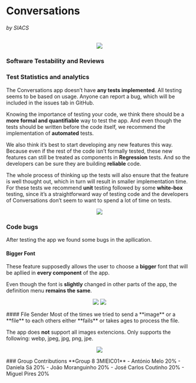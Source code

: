 # Conversations 
###### by SIACS

<p align="center">
  <img src="http://i.imgur.com/Bbe2WZk.png">
</p>

### Software Testability and Reviews


### Test Statistics and analytics
The Conversations app doesn’t have **any tests implemented**. All testing seems to be based on usage. Anyone can report a bug, which will be included in the issues tab in GitHub.

Knowing the importance of testing your code, we think there should be a **more formal and quantifiable** way to test the app. And even though the tests should be written before the code itself, we recommend the implementation of **automated** tests.

We also think it’s best to start developing any new features this way. Because even if the rest of the code isn’t formally tested, these new features can still be treated as components in **Regression** tests. And so the developers can be sure they are building **reliable** code.

The whole process of thinking up the tests will also ensure that the feature is well thought out, which in turn will result in smaller implementation time.
For these tests we recommend **unit** testing followed by some **white-box** testing, since it’s a straightforward way of testing code and the developers of Conversations don’t seem to want to spend a lot of time on tests.


<p align="center">
  <img src="http://i.imgur.com/uYxSLwZ.png">
</p>

### Code bugs
  After testing the app we found some bugs in the apllication.
#### Bigger Font
These feature supposedly allows the user to choose a **bigger** font that will be apllied in **every component** of the app.

Even though the font is **slightly** changed in other parts of the app, the definition menu **remains the same**.
<p align="center">
  <img src="http://i.imgur.com/Wu8DeKc.png">
  <img src="http://i.imgur.com/HR2lHg9.png">
</p>
#### File Sender
Most of the times we tried to send a **image** or a **file** to each others either **fails** or takes ages to process the file.

The app does **not** support all images extencions. Only supports the following: webp, jpeg, jpg, png, jpe.
<p align="center">
  <img src="http://i.imgur.com/JyyQaz9.png">
</p>
### Group Contributions
**Group 8 3MIEIC01**
- António Melo 20%
- Daniela Sá 20%
- João Moranguinho 20%
- José Carlos Coutinho 20%
- Miguel Pires 20%
